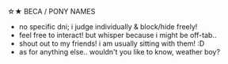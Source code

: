 ☆★ BECA / PONY NAMES
- no specific dni; i judge individually & block/hide freely!
- feel free to interact! but whisper because i might be off-tab..
- shout out to my friends! i am usually sitting with them! :D
- as for anything else.. wouldn't you like to know, weather boy?
